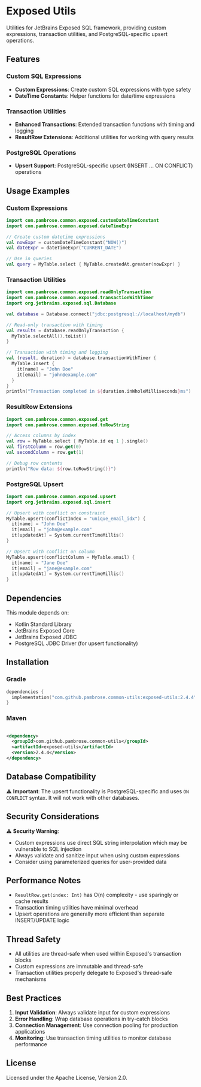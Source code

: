 # Exposed Utils

Utilities for JetBrains Exposed SQL framework, providing custom expressions, transaction utilities, and
PostgreSQL-specific upsert operations.

## Features

### Custom SQL Expressions

- **Custom Expressions**: Create custom SQL expressions with type safety
- **DateTime Constants**: Helper functions for date/time expressions

### Transaction Utilities

- **Enhanced Transactions**: Extended transaction functions with timing and logging
- **ResultRow Extensions**: Additional utilities for working with query results

### PostgreSQL Operations

- **Upsert Support**: PostgreSQL-specific upsert (INSERT ... ON CONFLICT) operations

## Usage Examples

### Custom Expressions

```kotlin
import com.pambrose.common.exposed.customDateTimeConstant
import com.pambrose.common.exposed.dateTimeExpr

// Create custom datetime expressions
val nowExpr = customDateTimeConstant("NOW()")
val dateExpr = dateTimeExpr("CURRENT_DATE")

// Use in queries
val query = MyTable.select { MyTable.createdAt.greater(nowExpr) }
```

### Transaction Utilities

```kotlin
import com.pambrose.common.exposed.readOnlyTransaction
import com.pambrose.common.exposed.transactionWithTimer
import org.jetbrains.exposed.sql.Database

val database = Database.connect("jdbc:postgresql://localhost/mydb")

// Read-only transaction with timing
val results = database.readOnlyTransaction {
  MyTable.selectAll().toList()
}

// Transaction with timing and logging
val (result, duration) = database.transactionWithTimer {
  MyTable.insert {
    it[name] = "John Doe"
    it[email] = "john@example.com"
  }
}
println("Transaction completed in ${duration.inWholeMilliseconds}ms")
```

### ResultRow Extensions

```kotlin
import com.pambrose.common.exposed.get
import com.pambrose.common.exposed.toRowString

// Access columns by index
val row = MyTable.select { MyTable.id eq 1 }.single()
val firstColumn = row.get(0)
val secondColumn = row.get(1)

// Debug row contents
println("Row data: ${row.toRowString()}")
```

### PostgreSQL Upsert

```kotlin
import com.pambrose.common.exposed.upsert
import org.jetbrains.exposed.sql.insert

// Upsert with conflict on constraint
MyTable.upsert(conflictIndex = "unique_email_idx") {
  it[name] = "John Doe"
  it[email] = "john@example.com"
  it[updatedAt] = System.currentTimeMillis()
}

// Upsert with conflict on column
MyTable.upsert(conflictColumn = MyTable.email) {
  it[name] = "Jane Doe"
  it[email] = "jane@example.com"
  it[updatedAt] = System.currentTimeMillis()
}
```

## Dependencies

This module depends on:

- Kotlin Standard Library
- JetBrains Exposed Core
- JetBrains Exposed JDBC
- PostgreSQL JDBC Driver (for upsert functionality)

## Installation

### Gradle

```kotlin
dependencies {
  implementation("com.github.pambrose.common-utils:exposed-utils:2.4.4")
}
```

### Maven

```xml

<dependency>
  <groupId>com.github.pambrose.common-utils</groupId>
  <artifactId>exposed-utils</artifactId>
  <version>2.4.4</version>
</dependency>
```

## Database Compatibility

⚠️ **Important**: The upsert functionality is PostgreSQL-specific and uses `ON CONFLICT` syntax. It will not work with
other databases.

## Security Considerations

⚠️ **Security Warning**:

- Custom expressions use direct SQL string interpolation which may be vulnerable to SQL injection
- Always validate and sanitize input when using custom expressions
- Consider using parameterized queries for user-provided data

## Performance Notes

- `ResultRow.get(index: Int)` has O(n) complexity - use sparingly or cache results
- Transaction timing utilities have minimal overhead
- Upsert operations are generally more efficient than separate INSERT/UPDATE logic

## Thread Safety

- All utilities are thread-safe when used within Exposed's transaction blocks
- Custom expressions are immutable and thread-safe
- Transaction utilities properly delegate to Exposed's thread-safe mechanisms

## Best Practices

1. **Input Validation**: Always validate input for custom expressions
2. **Error Handling**: Wrap database operations in try-catch blocks
3. **Connection Management**: Use connection pooling for production applications
4. **Monitoring**: Use transaction timing utilities to monitor database performance

## License

Licensed under the Apache License, Version 2.0.
